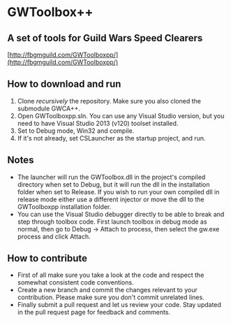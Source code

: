 # GWToolbox++

## A set of tools for Guild Wars Speed Clearers

[http://fbgmguild.com/GWToolboxpp/](http://fbgmguild.com/GWToolboxpp/)

## How to download and run
1. Clone *recursively* the repository. Make sure you also cloned the submodule GWCA++.
2. Open GWToolboxpp.sln. You can use any Visual Studio version, but you need to have Visual Studio 2013 (v120) toolset installed.
3. Set to Debug mode, Win32 and compile.
4. If it's not already, set CSLauncher as the startup project, and run.

## Notes
* The launcher will run the GWToolbox.dll in the project's compiled directory when set to Debug, but it will run the dll in the installation folder when set to Release. If you wish to run your own compiled dll in release mode either use a different injector or move the dll to the GWToolboxpp installation folder.
* You can use the Visual Studio debugger directly to be able to break and step through toolbox code. First launch toolbox in debug mode as normal, then go to Debug -> Attach to process, then select the gw.exe process and click Attach.

## How to contribute
* First of all make sure you take a look at the code and respect the somewhat consistent code conventions.
* Create a new branch and commit the changes relevant to your contribution. Please make sure you don't commit unrelated lines.
* Finally submit a pull request and let us review your code. Stay updated in the pull request page for feedback and comments.